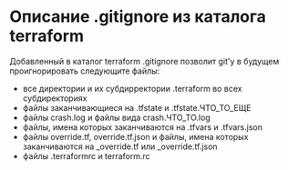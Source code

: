 # Описание .gitignore из каталога terraform

Добавленный в каталог terraform .gitignore позволит git'у в будущем проигнорировать следующите файлы:

* все директории и их субдирректории .terraform во всех субдиректориях
* файлы заканчивающиеся на .tfstate и .tfstate.ЧТО_ТО_ЕЩЕ  
* файлы crash.log и файлы вида crash.ЧТО_ТО.log
* файлы, имена которых заканчиваются на .tfvars и .tfvars.json
* файлы override.tf, override.tf.json и файлы, имена которых заканчиваются на _override.tf или _override.tf.json
* файлы .terraformrc и terraform.rc